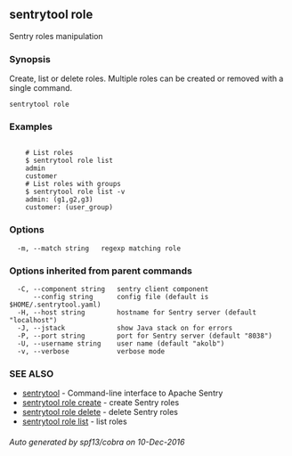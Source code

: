 ## sentrytool role

Sentry roles manipulation

### Synopsis


Create, list or delete roles.
Multiple roles can be created or removed with a single command.

```
sentrytool role
```

### Examples

```

	# List roles
	$ sentrytool role list
	admin
	customer
	# List roles with groups
	$ sentrytool role list -v
	admin: (g1,g2,g3)
	customer: (user_group)

```

### Options

```
  -m, --match string   regexp matching role
```

### Options inherited from parent commands

```
  -C, --component string   sentry client component
      --config string      config file (default is $HOME/.sentrytool.yaml)
  -H, --host string        hostname for Sentry server (default "localhost")
  -J, --jstack             show Java stack on for errors
  -P, --port string        port for Sentry server (default "8038")
  -U, --username string    user name (default "akolb")
  -v, --verbose            verbose mode
```

### SEE ALSO
* [sentrytool](sentrytool.md)	 - Command-line interface to Apache Sentry
* [sentrytool role create](sentrytool_role_create.md)	 - create Sentry roles
* [sentrytool role delete](sentrytool_role_delete.md)	 - delete Sentry roles
* [sentrytool role list](sentrytool_role_list.md)	 - list roles

###### Auto generated by spf13/cobra on 10-Dec-2016
